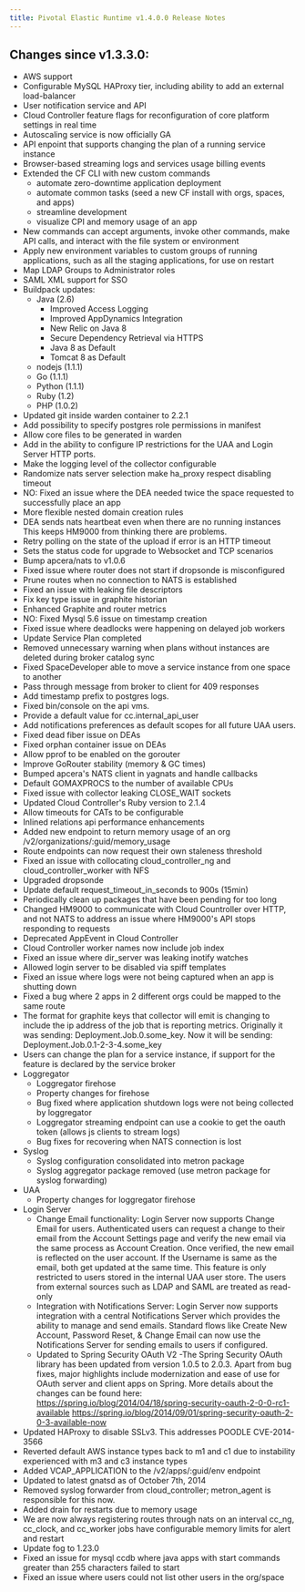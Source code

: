 ```yaml
---
title: Pivotal Elastic Runtime v1.4.0.0 Release Notes
---
```


## Changes since v1.3.3.0:

* AWS support
* Configurable MySQL HAProxy tier, including ability to add an external load-balancer
* User notification service and API
* Cloud Controller feature flags for reconfiguration of core platform settings in real time
* Autoscaling service is now officially GA
* API enpoint that supports changing the plan of a running service instance
* Browser-based streaming logs and services usage billing events
* Extended the CF CLI with new custom commands
	* automate zero-downtime application deployment
	* automate common tasks (seed a new CF install with orgs, spaces, and apps)
	* streamline development
	* visualize CPI and memory usage of an app
* New commands can accept arguments, invoke other commands, make API calls, and interact with the file system or environment
* Apply new environment variables to custom groups of running applications, such as all the staging applications, for use on restart
* Map LDAP Groups to Administrator roles
* SAML XML support for SSO
* Buildpack updates:
	* Java (2.6)
		* Improved Access Logging
		* Improved AppDynamics Integration
		* New Relic on Java 8
		* Secure Dependency Retrieval via HTTPS
		* Java 8 as Default
		* Tomcat 8 as Default
	* nodejs (1.1.1)
	* Go (1.1.1)
	* Python (1.1.1)
	* Ruby (1.2)
	* PHP (1.0.2)
* Updated git inside warden container to 2.2.1
* Add possibility to specify postgres role permissions in manifest
* Allow core files to be generated in warden
* Add in the ability to configure IP restrictions for the UAA and Login Server HTTP ports.
* Make the logging level of the collector configurable
* Randomize nats server selection
make ha_proxy respect disabling timeout
* NO: Fixed an issue where the DEA needed twice the space requested to successfully place an app
* More flexible nested domain creation rules
* DEA sends nats heartbeat even when there are no running instances This keeps HM9000 from thinking there are problems.
* Retry polling on the state of the upload if error is an HTTP timeout
* Sets the status code for upgrade to Websocket and TCP scenarios
* Bump apcera/nats to v1.0.6
* Fixed issue where router does not start if dropsonde is misconfigured
* Prune routes when no connection to NATS is established
* Fixed an issue with leaking file descriptors
* Fix key type issue in graphite historian
* Enhanced Graphite and router metrics
* NO: Fixed Mysql 5.6 issue on timestamp creation
* Fixed issue where deadlocks were happening on delayed job workers
* Update Service Plan completed
* Removed unnecessary warning when plans without instances are deleted during broker catalog sync
* Fixed SpaceDeveloper able to move a service instance from one space to another
* Pass through message from broker to client for 409 responses
* Add timestamp prefix to postgres logs.
* Fixed bin/console on the api vms.
* Provide a default value for cc.internal_api_user
* Add notifications preferences as default scopes for all future UAA users.
* Fixed dead fiber issue on DEAs
* Fixed orphan container issue on DEAs
* Allow pprof to be enabled on the gorouter
* Improve GoRouter stability (memory & GC times)
* Bumped apcera's NATS client in yagnats and handle callbacks
* Default GOMAXPROCS to the number of available CPUs
* Fixed issue with collector leaking CLOSE_WAIT sockets
* Updated Cloud Controller's Ruby version to 2.1.4
* Allow timeouts for CATs to be configurable
* Inlined relations api performance enhancements
* Added new endpoint to return memory usage of an org /v2/organizations/:guid/memory_usage
* Route endpoints can now request their own staleness threshold
* Fixed an issue with collocating cloud_controller_ng and cloud_controller_worker with NFS
* Upgraded dropsonde
* Update default request_timeout_in_seconds to 900s (15min)
* Periodically clean up packages that have been pending for too long
* Changed HM9000 to communicate with Cloud Countroller over HTTP, and not NATS to address an issue where HM9000's API stops responding to requests
* Deprecated AppEvent in Cloud Controller
* Cloud Controller worker names now include job index
* Fixed an issue where dir_server was leaking inotify watches
* Allowed login server to be disabled via spiff templates
* Fixed an issue where logs were not being captured when an app is shutting down
* Fixed a bug where 2 apps in 2 different orgs could be mapped to the same route
* The format for graphite keys that collector will emit is changing to include the ip address of the job that is reporting metrics.
Originally it was sending: Deployment.Job.0.some_key.
Now it will be sending: Deployment.Job.0.1-2-3-4.some_key
* Users can change the plan for a service instance, if support for the feature is declared by the service broker
* Loggregator
	* Loggregator firehose
	* Property changes for firehose
	* Bug fixed where application shutdown logs were not being collected by loggregator
	* Loggregator streaming endpoint can use a cookie to get the oauth token (allows js clients to stream logs)
	* Bug fixes for recovering when NATS connection is lost
* Syslog
	* Syslog configuration consolidated into metron package
	* Syslog aggregator package removed (use metron package for syslog forwarding)
* UAA
	* Property changes for loggregator firehose
* Login Server
	* Change Email functionality: Login Server now supports Change Email for users. Authenticated users can request a change to their email from the Account Settings page and verify the new email via the same process as Account Creation. Once verified, the new email is reflected on the user account. If the Username is same as the email, both get updated at the same time. This feature is only restricted to users stored in the internal UAA user store. The users from external sources such as LDAP and SAML are treated as read-only
	* Integration with Notifications Server:
Login Server now supports integration with a central Notifications Server which provides the ability to manage and send emails. Standard flows like Create New Account, Password Reset, & Change Email can now use the Notifications Server for sending emails to users if configured.
	* Updated to Spring Security OAuth V2 -The Spring Security OAuth library has been updated from version 1.0.5 to 2.0.3.
Apart from bug fixes, major highlights include modernization and ease of use for OAuth server and client apps on Spring. More details about the changes can be found here:
https://spring.io/blog/2014/04/18/spring-security-oauth-2-0-0-rc1-available
https://spring.io/blog/2014/09/01/spring-security-oauth-2-0-3-available-now
* Updated HAProxy to disable SSLv3. This addresses POODLE CVE-2014-3566
* Reverted default AWS instance types back to m1 and c1 due to instability experienced with m3 and c3 instance types
* Added VCAP_APPLICATION to the /v2/apps/:guid/env endpoint
* Updated to latest gnatsd as of October 7th, 2014
* Removed syslog forwarder from cloud_controller; metron_agent is responsible for this now.
* Added drain for restarts due to memory usage
* We are now always registering routes through nats on an interval
cc_ng, cc_clock, and cc_worker jobs have configurable memory limits for alert and restart
* Update fog to 1.23.0
* Fixed an issue for mysql ccdb where java apps with start commands greater than 255 characters failed to start
* Fixed an issue where users could not list other users in the org/space







